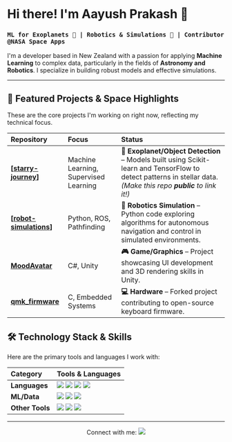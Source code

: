 # Hi there! I'm Aayush Prakash 👋

### `ML for Exoplanets 🌌 | Robotics & Simulations 🤖 | Contributor @NASA Space Apps`

I'm a developer based in New Zealand with a passion for applying **Machine Learning** to complex data, particularly in the fields of **Astronomy and Robotics**. I specialize in building robust models and effective simulations.

---

## 🚀 Featured Projects & Space Highlights

These are the core projects I'm working on right now, reflecting my technical focus.

| Repository | Focus | Status |
| :--- | :--- | :--- |
| **[[starry-journey](https://github.com/aayushpx/starry-journey)]** | Machine Learning, Supervised Learning | **🔭 Exoplanet/Object Detection** – Models built using Scikit-learn and TensorFlow to detect patterns in stellar data. *(Make this repo **public** to link it!)* |
| **[[robot-simulations](https://github.com/aayushpx/robot-simulations)]** | Python, ROS, Pathfinding | **🤖 Robotics Simulation** – Python code exploring algorithms for autonomous navigation and control in simulated environments. |
| **[MoodAvatar](https://github.com/aayushpx/MoodAvatar)** | C#, Unity | **🎮 Game/Graphics** – Project showcasing UI development and 3D rendering skills in Unity. |
| **[qmk\_firmware](https://github.com/aayushpx/qmk_firmware)** | C, Embedded Systems | **💻 Hardware** – Forked project contributing to open-source keyboard firmware. |

## 🛠️ Technology Stack & Skills

Here are the primary tools and languages I work with:

| Category | Tools & Languages |
| :--- | :--- |
| **Languages** | <img src="https://img.shields.io/badge/Python-3776AB?style=for-the-badge&logo=python&logoColor=white"/> <img src="https://img.shields.io/badge/C++-00599C?style=for-the-badge&logo=c%2B%2B&logoColor=white"/> <img src="https://img.shields.io/badge/C%23-239120?style=for-the-badge&logo=c-sharp&logoColor=white"/> <img src="https://img.shields.io/badge/PHP-777BB4?style=for-the-badge&logo=php&logoColor=white"/> |
| **ML/Data** | <img src="https://img.shields.io/badge/TensorFlow-FF6F00?style=for-the-badge&logo=tensorflow&logoColor=white"/> <img src="https://img.shields.io/badge/scikit--learn-F7931E?style=for-the-badge&logo=scikit-learn&logoColor=white"/> <img src="https://img.shields.io/badge/Pandas-150458?style=for-the-badge&logo=pandas&logoColor=white"/> |
| **Other Tools** | <img src="https://img.shields.io/badge/Unity-FFFFFF?style=for-the-badge&logo=unity&logoColor=black"/> <img src="https://img.shields.io/badge/VS%20Code-007ACC?style=for-the-badge&logo=visual-studio-code&logoColor=white"/> <img src="https://img.shields.io/badge/Git-F05032?style=for-the-badge&logo=git&logoColor=white"/> |

---

<p align="center">
  Connect with me: 
  <a href="mailto:m.v.somaiya21@gmail.com">
    <img src="https://img.shields.io/badge/Email-D14836?style=for-the-badge&logo=gmail&logoColor=white" />
  </a>
</p>
